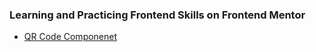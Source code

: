 ### Learning and Practicing Frontend Skills on Frontend Mentor

- <a href="./QR code component/README.md">QR Code Componenet</a>
